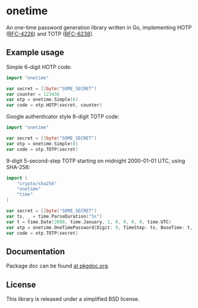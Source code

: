 onetime
=======

An one-time password generation library written in Go, implementing 
HOTP ([RFC-4226](http://tools.ietf.org/html/rfc4226)) and 
TOTP ([RFC-6238](http://tools.ietf.org/html/rfc6238)).

Example usage 
-------------

Simple 6-digit HOTP code:
```go
import "onetime"

var secret = []byte("SOME_SECRET")
var counter = 123456
var otp = onetime.Simple(6) 
var code = otp.HOTP(secret, counter)
```

Google authenticator style 8-digit TOTP code:
```go
import "onetime"

var secret = []byte("SOME_SECRET")
var otp = onetime.Simple(8) 
var code = otp.TOTP(secret)
```

9-digit 5-second-step TOTP starting on midnight 2000-01-01 UTC, using SHA-256:
```go
import (
    "crypto/sha256"
    "onetime"
    "time"
)

var secret = []byte("SOME_SECRET")
var ts, _ = time.ParseDuration("5s")
var t = time.Date(2000, time.January, 1, 0, 0, 0, 0, time.UTC)
var otp = onetime.OneTimePassword{Digit: 9, TimeStep: ts, BaseTime: t, Hash: sha256.New} 
var code = otp.TOTP(secret)
```

Documentation
-------------
Package doc can be found [at pkgdoc.org](http://go.pkgdoc.org/github.com/gwwfps/onetime).

License
-------
This library is released under a simplified BSD license.